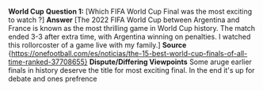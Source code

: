 **World Cup**
**Question 1:** [Which FIFA World Cup Final was the most exciting to watch ?]
**Answer** [The 2022 FIFA World Cup between Argentina and France is known as the most thrilling game in World Cup history. The match ended 3-3 after extra time, with Argentina winning on penalties. I watched this rollorcoster of a game live with my family.]
**Source** {https://onefootball.com/es/noticias/the-15-best-world-cup-finals-of-all-time-ranked-37708655}
**Dispute/Differing Viewpoints** Some aruge earlier finals in history deserve the title for most exciting final. In the end it's up for debate and ones prefrence

